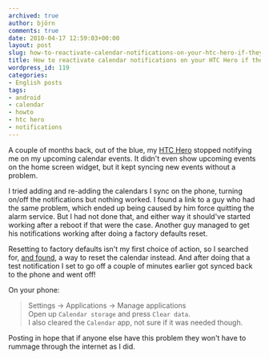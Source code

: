 ```yaml
---
archived: true
author: björn
comments: true
date: 2010-04-17 12:59:03+00:00
layout: post
slug: how-to-reactivate-calendar-notifications-on-your-htc-hero-if-they-stop-working
title: How to reactivate calendar notifications on your HTC Hero if they stop working
wordpress_id: 119
categories:
- English posts
tags:
- android
- calendar
- howto
- htc hero
- notifications
---
```


A couple of months back, out of the blue, my [HTC Hero] stopped notifying me on my upcoming calendar events. It didn't even show upcoming events on the home screen widget, but it kept syncing new events without a problem. 

I tried adding and re-adding the calendars I sync on the phone, turning on/off the notifications but nothing worked. I found a link to a guy who had the same problem, which ended up being caused by him force quitting the alarm service. But I had not done that, and either way it should've started working after a reboot if that were the case. Another guy managed to get his notifications working after doing a factory defaults reset.

Resetting to factory defaults isn't my first choice of action, so I searched for, [and found][link-to-source], a way to reset the calendar instead. And after doing that a test notification I set to go off a couple of minutes earlier got synced back to the phone and went off!

On your phone:

> Settings -> Applications -> Manage applications  
> Open up `Calendar storage` and press `Clear data`.  
> I also cleared the `Calendar` app, not sure if it was needed though. 

Posting in hope that if anyone else have this problem they won't have to rummage through the internet as I did.

[link-to-source]:http://androidforums.com/htc-hero/9828-delete-local-calendar-htc-hero.html#post55710
[HTC Hero]:http://en.wikipedia.org/wiki/HTC_Hero
